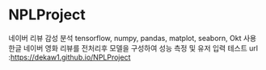 # NPLProject
네이버 리뷰 감성 분석 
tensorflow, numpy, pandas, matplot, seaborn, Okt 사용
한글 네이버 영화 리뷰를 전처리후 모델을 구성하여 성능 측정 및
유저 입력 테스트
url :https://dekaw1.github.io/NPLProject
